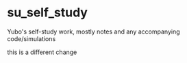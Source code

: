 # su_self_study
Yubo's self-study work, mostly notes and any accompanying code/simulations

this is a different change

